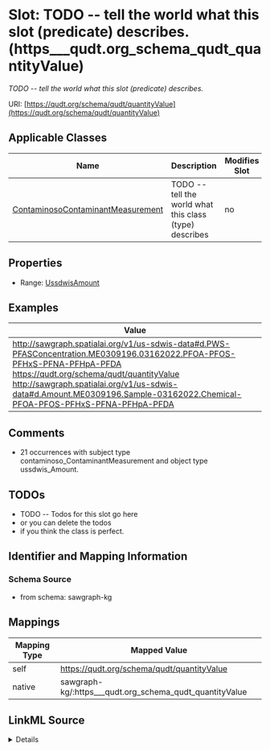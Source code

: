 

# Slot: TODO -- tell the world what this slot (predicate) describes. (https___qudt.org_schema_qudt_quantityValue)


_TODO -- tell the world what this slot (predicate) describes._





URI: [https://qudt.org/schema/qudt/quantityValue](https://qudt.org/schema/qudt/quantityValue)



<!-- no inheritance hierarchy -->





## Applicable Classes

| Name | Description | Modifies Slot |
| --- | --- | --- |
| [ContaminosoContaminantMeasurement](../classes/ContaminosoContaminantMeasurement.md) | TODO -- tell the world what this class (type) describes |  no  |







## Properties

* Range: [UssdwisAmount](../classes/UssdwisAmount.md)






## Examples

| Value |
| --- |
| http://sawgraph.spatialai.org/v1/us-sdwis-data#d.PWS-PFASConcentration.ME0309196.03162022.PFOA-PFOS-PFHxS-PFNA-PFHpA-PFDA https://qudt.org/schema/qudt/quantityValue http://sawgraph.spatialai.org/v1/us-sdwis-data#d.Amount.ME0309196.Sample-03162022.Chemical-PFOA-PFOS-PFHxS-PFNA-PFHpA-PFDA |

## Comments

* 21 occurrences with subject type contaminoso_ContaminantMeasurement and object type ussdwis_Amount.

## TODOs

* TODO -- Todos for this slot go here
* or you can delete the todos
* if you think the class is perfect.

## Identifier and Mapping Information







### Schema Source


* from schema: sawgraph-kg




## Mappings

| Mapping Type | Mapped Value |
| ---  | ---  |
| self | https://qudt.org/schema/qudt/quantityValue |
| native | sawgraph-kg/:https___qudt.org_schema_qudt_quantityValue |




## LinkML Source

<details>
```yaml
name: https___qudt.org_schema_qudt_quantityValue
description: TODO -- tell the world what this slot (predicate) describes.
title: TODO -- tell the world what this slot (predicate) describes.
todos:
- TODO -- Todos for this slot go here
- or you can delete the todos
- if you think the class is perfect.
comments:
- 21 occurrences with subject type contaminoso_ContaminantMeasurement and object type
  ussdwis_Amount.
examples:
- value: http://sawgraph.spatialai.org/v1/us-sdwis-data#d.PWS-PFASConcentration.ME0309196.03162022.PFOA-PFOS-PFHxS-PFNA-PFHpA-PFDA
    https://qudt.org/schema/qudt/quantityValue http://sawgraph.spatialai.org/v1/us-sdwis-data#d.Amount.ME0309196.Sample-03162022.Chemical-PFOA-PFOS-PFHxS-PFNA-PFHpA-PFDA
from_schema: sawgraph-kg
rank: 1000
slot_uri: https://qudt.org/schema/qudt/quantityValue
alias: https___qudt.org_schema_qudt_quantityValue
domain_of:
- contaminoso_ContaminantMeasurement
range: ussdwis_Amount

```
</details>